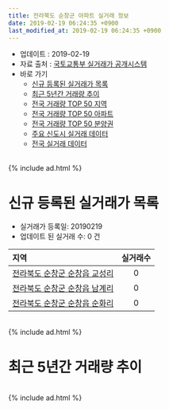 ```yaml
---
title: 전라북도 순창군 아파트 실거래 정보
date: 2019-02-19 06:24:35 +0900
last_modified_at: 2019-02-19 06:24:35 +0900
---
```


* 업데이트 : 2019-02-19
* 자료 출처 : [국토교통부 실거래가 공개시스템](http://rt.molit.go.kr)
* 바로 가기
    * [신규 등록된 실거래가 목록](#신규-등록된-실거래가-목록)
    * [최근 5년간 거래량 추이](#최근-5년간-거래량-추이)
    * [전국 거래량 TOP 50 지역](https://inasie.github.io/apt-trade-info/최근-3개월-전국에서-가장-거래가-많이-발생한-지역)
    * [전국 거래량 TOP 50 아파트](https://inasie.github.io/apt-trade-info/최근-3개월-전국에서-가장-거래가-많이-발생한-아파트)
    * [전국 거래량 TOP 50 분양권](https://inasie.github.io/apt-trade-info/최근-3개월-전국에서-가장-거래가-많이-발생한-분양권)
    * [주요 신도시 실거래 데이터](https://inasie.github.io/apt-trade-info/주요-신도시)
    * [전국 실거래 데이터](https://inasie.github.io/apt-trade-info/전국)

<br>
{% include ad.html %}
<br>

# 신규 등록된 실거래가 목록
* 실거래가 등록일: 20190219
* 업데이트 된 실거래 수: 0 건


|지역|실거래수|
|:---|:---:|
|[전라북도 순창군 순창읍 교성리](https://inasie.github.io/apt-trade-info/전라북도-순창군-순창읍-교성리)|0|
|[전라북도 순창군 순창읍 남계리](https://inasie.github.io/apt-trade-info/전라북도-순창군-순창읍-남계리)|0|
|[전라북도 순창군 순창읍 순화리](https://inasie.github.io/apt-trade-info/전라북도-순창군-순창읍-순화리)|0|


<br>
{% include ad.html %}
<br>

# 최근 5년간 거래량 추이


<div style="width:100%;">
    <canvas id="deal_progress" height="200"></canvas>
</div>

<script>
new Chart(document.getElementById("deal_progress"), {
    type: 'line',
    data: {
        labels: ['201402','201403','201404','201405','201406','201407','201408','201409','201410','201411','201412','201501','201502','201503','201504','201505','201506','201507','201508','201509','201510','201511','201512','201601','201602','201603','201604','201605','201606','201607','201608','201609','201610','201611','201612','201701','201702','201703','201704','201705','201706','201707','201708','201709','201710','201711','201712','201801','201802','201803','201804','201805','201806','201807','201808','201809','201810','201811','201812','201901','201902'],
        datasets: [{
            label: '매매',
            pointRadius: 1,
            data: [5, 3, 4, 4, 3, 6, 1, 1, 2, 1, 0, 5, 3, 2, 2, 4, 2, 3, 2, 2, 2, 2, 1, 6, 1, 2, 1, 3, 4, 4, 4, 2, 3, 2, 1, 3, 4, 4, 5, 3, 1, 5, 2, 5, 3, 9, 1, 3, 1, 2, 2, 2, 2, 1, 3, 2, 4, 2, 3, 5, 1],
            borderColor: "rgba(255, 201, 14, 1)",
            backgroundColor: "rgba(255, 201, 14, 0.5)",
            fill: false,
            lineTension: 0
        },{
            label: '전월세',
            pointRadius: 1,
            data: [4, 4, 2, 4, 0, 1, 0, 13, 2, 7, 1, 3, 2, 7, 3, 1, 3, 3, 1, 3, 0, 1, 0, 4, 7, 1, 1, 1, 2, 0, 0, 0, 8, 2, 3, 3, 1, 5, 0, 0, 2, 0, 1, 2, 3, 7, 7, 10, 0, 3, 2, 2, 2, 2, 0, 1, 3, 1, 3, 1, 0],
            borderColor: "rgba(0, 141, 185, 1)",
            backgroundColor: "rgba(0, 141, 185, 0.5)",
            fill: false,
            lineTension: 0
        }
        ]
    },
    options: {
        responsive: true,
        title: {
            display: false
        },
        tooltips: {
            mode: 'index',
            intersect: false
        },
        hover: {
            mode: 'nearest',
            intersect: true
        },
        scales: {
            xAxes: [{
                display: true,
                scaleLabel: {
                    display: true,
                    labelString: '년/월'
                }
            }],
            yAxes: [{
                display: true,
                ticks: {
                    suggestedMin: 0,
                },
                scaleLabel: {
                    display: true,
                    labelString: '실거래 수'
                }
            }]
        }
    }
});

</script>


<br>
{% include ad.html %}
<br>

